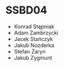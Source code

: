 # SSBD04

* Konrad Stępniak
* Adam Zambrzycki
* Jacek Stańczyk
* Jakub Nozderka
* Stefan Żaryn
* Jakub Zygmunt
